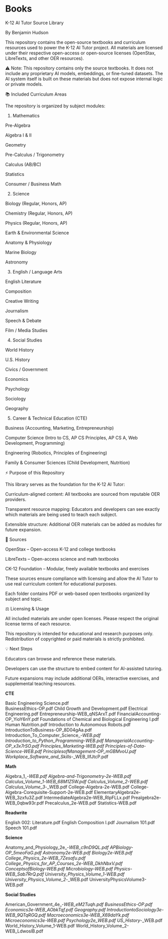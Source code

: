 # Books
K-12 AI Tutor Source Library

By Benjamin Hudson

This repository contains the open-source textbooks and curriculum resources used to power the K-12 AI Tutor project. All materials are licensed under their respective open-access or open-source licenses (OpenStax, LibreTexts, and other OER resources).

⚠️ Note: This repository contains only the source textbooks. It does not include any proprietary AI models, embeddings, or fine-tuned datasets. The AI system itself is built on these materials but does not expose internal logic or private models.

📚 Included Curriculum Areas

The repository is organized by subject modules:

1. Mathematics

Pre-Algebra

Algebra I & II

Geometry

Pre-Calculus / Trigonometry

Calculus (AB/BC)

Statistics

Consumer / Business Math

2. Science

Biology (Regular, Honors, AP)

Chemistry (Regular, Honors, AP)

Physics (Regular, Honors, AP)

Earth & Environmental Science

Anatomy & Physiology

Marine Biology

Astronomy

3. English / Language Arts

English Literature

Composition

Creative Writing

Journalism

Speech & Debate

Film / Media Studies

4. Social Studies

World History

U.S. History

Civics / Government

Economics

Psychology

Sociology

Geography

5. Career & Technical Education (CTE)

Business (Accounting, Marketing, Entrepreneurship)

Computer Science (Intro to CS, AP CS Principles, AP CS A, Web Development, Programming)

Engineering (Robotics, Principles of Engineering)

Family & Consumer Sciences (Child Development, Nutrition)

⚡ Purpose of this Repository

This library serves as the foundation for the K-12 AI Tutor:

Curriculum-aligned content: All textbooks are sourced from reputable OER providers.

Transparent resource mapping: Educators and developers can see exactly which materials are being used to teach each subject.

Extensible structure: Additional OER materials can be added as modules for future expansion.

📝 Sources

OpenStax
 – Open-access K-12 and college textbooks

LibreTexts
 – Open-access science and math textbooks

CK-12 Foundation – Modular, freely available textbooks and exercises

These sources ensure compliance with licensing and allow the AI Tutor to use real curriculum content for educational purposes.


Each folder contains PDF or web-based open textbooks organized by subject and topic.

⚖️ Licensing & Usage

All included materials are under open licenses. Please respect the original license terms of each resource.

This repository is intended for educational and research purposes only. Redistribution of copyrighted or paid materials is strictly prohibited.

💡 Next Steps

Educators can browse and reference these materials.

Developers can use the structure to embed content for AI-assisted tutoring.

Future expansions may include additional OERs, interactive exercises, and supplemental teaching resources.

**CTE**

Basic Engineering Science.pdf<br/>
BusinessEthics-OP.pdf
Child Growth and Development.pdf
Electrical Engineering.pdf
Entrepreneurship-WEB_qNSArxT.pdf
FinancialAccounting-OP_YioY6nY.pdf
Foundations of Chemical and Biological Engineering I.pdf
Human Nutrition.pdf
Introduction to Autonomous Robots.pdf
IntroductionToBusiness-OP_8D04gAa.pdf
Introduction_To_Computer_Science_-_WEB.pdf
Introduction_to_Python_Programming_-_WEB.pdf
ManagerialAccounting-OP_x3x7rSO.pdf
Principles_Marketing-WEB.pdf
Principles-of-Data-Science-WEB.pdf
PrinciplesofManagement-OP_mGBMvoU.pdf
Workplace_Software_and_Skills_-_WEB_IlfJtcP.pdf

**Math**

Algebra_1_-_WEB.pdf
Algebra-and-Trigonometry-2e-WEB.pdf
Calculus_Volume_1_-_WEB_68M1Z5W.pdf
Calculus_Volume_2_-_WEB.pdf
Calculus_Volume_3_-_WEB.pdf
College-Algebra-2e-WEB.pdf
College-Algebra-Corequisite-Support-2e-WEB.pdf
ElementaryAlgebra2e-WEB_3zxfu3Z.pdf
IntermediateAlgebra2e-WEB_RlpFLLx.pdf
Prealgebra2e-WEB_0qbw93r.pdf
Precalculus_2e-WEB.pdf
Statistics-WEB.pdf

**Readwrite**

English 002: Literature.pdf
English Composition I.pdf
Journalism 101.pdf
Speech 101.pdf

**Science**

Anatomy_and_Physiology_2e_-_WEB_c9nD9QL.pdf
APBiology-OP_5meoFaG.pdf
Astronomy2e-WEB.pdf
Biology2e-WEB.pdf
College_Physics_2e-WEB_7Zesafu.pdf
College_Physics_for_AP_Courses_2e-WEB_DkhNbxV.pdf
ConceptsofBiology-WEB.pdf
Microbiology-WEB.pdf
Physics-WEB_Sab7RrQ.pdf
University_Physics_Volume_1_-_WEB.pdf
University_Physics_Volume_2_-_WEB.pdf
UniversityPhysicsVolume3-WEB.pdf

**Social Studies**

American_Government_4e_-_WEB_eM2Tuqh.pdf
BusinessEthics-OP.pdf
Economics3e-WEB_AObkTqf.pdf
Geography.pdf
IntroductiontoSociology3e-WEB_9QTqRGQ.pdf
Macroeconomics3e-WEB_X69daYk.pdf
Microeconomics3e-WEB.pdf
Psychology2e_WEB.pdf
US_History_-_WEB.pdf
World_History_Volume_1-WEB.pdf
World_History_Volume_2-WEB_LdwoslB.pdf
